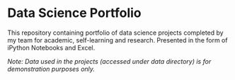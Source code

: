 # Data Science Portfolio
This repository containing portfolio of data science projects completed by my team for academic, self-learning and research. Presented in the form of iPython Notebooks and Excel.

_Note: Data used in the projects (accessed under data directory) is for demonstration purposes only._
